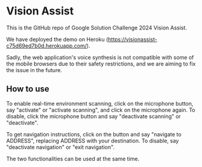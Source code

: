# Vision Assist

This is the GitHub repo of Google Solution Challenge 2024 Vision Assist.

We have deployed the demo on Heroku (https://visionassist-c75d69ed7b0d.herokuapp.com/).

Sadly, the web application's voice synthesis is not compatible with some of the mobile browsers due to their safety restrictions, and we are aiming to fix the issue in the future.

## How to use

To enable real-time environment scanning, click on the microphone button, say "activate" or "activate scanning", and click on the microphone again. To disable, click the microphone button and say "deactivate scanning" or "deactivate".

To get navigation instructions, click on the button and say "navigate to ADDRESS", replacing ADDRESS with your destination. To disable, say "deactivate navigation" or "exit navigation".

The two functionalities can be used at the same time.
